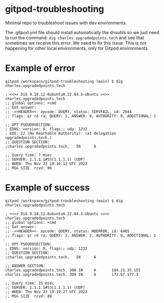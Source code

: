 # gitpod-troubleshooting
Minimal repo to troubleshoot issues with dev environments.

The .gitpod.yml file should install automatically the dnsutils so we just need to run the command: `dig charles.upgradedpoints.tech` and see that sometimes we receive this error. We need to fix this issue. This is not happening for other local environments, only for Gitpod environments.

# Example of error

```
gitpod /workspace/gitpod-troubleshooting (main) $ dig charles.upgradedpoints.tech

; <<>> DiG 9.18.12-0ubuntu0.22.04.3-Ubuntu <<>> charles.upgradedpoints.tech
;; global options: +cmd
;; Got answer:
;; ->>HEADER<<- opcode: QUERY, status: SERVFAIL, id: 2644
;; flags: qr rd ra; QUERY: 1, ANSWER: 0, AUTHORITY: 0, ADDITIONAL: 1

;; OPT PSEUDOSECTION:
; EDNS: version: 0, flags:; udp: 1232
; EDE: 22 (No Reachable Authority): (at delegation upgradedpoints.tech.)
;; QUESTION SECTION:
;charles.upgradedpoints.tech.   IN      A

;; Query time: 7 msec
;; SERVER: 1.1.1.1#53(1.1.1.1) (UDP)
;; WHEN: Thu Nov 23 19:16:12 UTC 2023
;; MSG SIZE  rcvd: 96
```

# Example of success

```
gitpod /workspace/gitpod-troubleshooting (main) $ dig charles.upgradedpoints.tech

; <<>> DiG 9.18.12-0ubuntu0.22.04.3-Ubuntu <<>> charles.upgradedpoints.tech
;; global options: +cmd
;; Got answer:
;; ->>HEADER<<- opcode: QUERY, status: NOERROR, id: 6465
;; flags: qr rd ra; QUERY: 1, ANSWER: 2, AUTHORITY: 0, ADDITIONAL: 1

;; OPT PSEUDOSECTION:
; EDNS: version: 0, flags:; udp: 1232
;; QUESTION SECTION:
;charles.upgradedpoints.tech.   IN      A

;; ANSWER SECTION:
charles.upgradedpoints.tech. 300 IN     A       104.21.35.155
charles.upgradedpoints.tech. 300 IN     A       172.67.177.3

;; Query time: 15 msec
;; SERVER: 1.1.1.1#53(1.1.1.1) (UDP)
;; WHEN: Thu Nov 23 19:19:27 UTC 2023
;; MSG SIZE  rcvd: 88
```